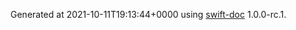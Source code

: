 Generated at 2021-10-11T19:13:44+0000 using [swift-doc](https://github.com/SwiftDocOrg/swift-doc) 1.0.0-rc.1.
